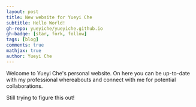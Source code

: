 ```yaml
---
layout: post
title: New website for Yueyi Che
subtitle: Hello World!
gh-repo: yueyiche/yueyiche.github.io
gh-badge: [star, fork, follow]
tags: [blog]
comments: true
mathjax: true
author: Yueyi Che
---
```

Welcome to Yueyi Che's personal website. On here you can be up-to-date with my professional whereabouts and connect with me for potential collaborations. 

Still trying to figure this out! 
